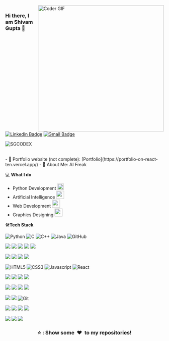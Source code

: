 
<img align="right" src="https://media.giphy.com/media/v1.Y2lkPTc5MGI3NjExd3RldjFzcHl4Y3Jpajdsc3phNmp6MWZnOTFxazE3azR2NnRrbXhkaCZlcD12MV9pbnRlcm5hbF9naWZfYnlfaWQmY3Q9Zw/6ib6KPmkeAjDTxMxij/giphy.gif" alt="Coder GIF" width="400" height="400">

### Hi there, I am Shivam Gupta 👋

[![Linkedin Badge](https://img.shields.io/badge/-Shivam_Gupta-blue?style=flat-square&logo=Linkedin&logoColor=white&link=https://www.linkedin.com/in/shivam-gupta-055921248/)](https://www.linkedin.com/in/shivam-gupta-055921248/)
[![Gmail Badge](https://img.shields.io/badge/-shivampilot2004@gmail.com-c14438?style=flat-square&logo=Gmail&logoColor=white&link=mailto:shivampilot2004@gmail.com)](mailto:shivampilot2004@gmail.com)
<br>

<p align="left"> <img src="https://komarev.com/ghpvc/?username=SGCODEX&color=green" alt="SGCODEX" /> </p>
</br>
- 🎯 Portfolio website (not complete): [Portfolio](https://portfolio-on-react-ten.vercel.app/)
- 🤖 About Me: AI Freak

💻 **What I do**
- Python Development <img src="https://media.giphy.com/media/v1.Y2lkPTc5MGI3NjExYWIycHduczM0Nmp6emp1cGw4eGF3MzlwYzh2M3RnbGc4aW91OHo0OCZlcD12MV9pbnRlcm5hbF9naWZfYnlfaWQmY3Q9cw/LMt9638dO8dftAjtco/giphy.gif" width="20">
- Artificial Intelligence <img src ="https://media.giphy.com/media/v1.Y2lkPTc5MGI3NjExNHU1aGV4b3VpNXBwMHd1NTRrMTdvNXdhZWx4ZmRucTR5NjZvbHZidCZlcD12MV9pbnRlcm5hbF9naWZfYnlfaWQmY3Q9cw/9yRMxLuRqyQ0x3jJXD/giphy.gif" width ="25">
- Web Development <img src="https://media.giphy.com/media/v1.Y2lkPTc5MGI3NjExaHhudDlub3FvbDhyN2hkN3IyOXg5Y200NG8ycml2NTUzb3lpYXN1ZCZlcD12MV9pbnRlcm5hbF9naWZfYnlfaWQmY3Q9cw/M4NykXxUE0HAcK7UJ6/giphy.gif" width="25">
- Graphics Designing <img src ="https://media.giphy.com/media/v1.Y2lkPTc5MGI3NjExYzNsb3FtOHJuOG56MjZoeHA2YjlkbjhoZTZsc3llOWdmNzlhcDZ2eiZlcD12MV9pbnRlcm5hbF9naWZfYnlfaWQmY3Q9cw/LpjslIegp8lyHjfOoO/giphy.gif" width ="25">

🛠**Tech Stack**

![Python](https://img.shields.io/badge/Python-FFD43B?style=for-the-badge&logo=python&logoColor=blue)
![C](https://img.shields.io/badge/C-00599C?style=for-the-badge&logo=c&logoColor=white)
![C++](https://img.shields.io/badge/C%2B%2B-00599C?style=for-the-badge&logo=c%2B%2B&logoColor=white)
![Java](https://img.shields.io/badge/Java-ED8B00?style=for-the-badge&logo=java&logoColor=white)
![GitHub](https://img.shields.io/badge/GitHub-100000?style=for-the-badge&logo=github&logoColor=white)

<img src="https://img.shields.io/badge/TensorFlow-FF6F00?style=for-the-badge&logo=tensorflow&logoColor=white" /> <img src="https://img.shields.io/badge/PyTorch-EE4C2C?style=for-the-badge&logo=pytorch&logoColor=white" /> <img src="https://img.shields.io/badge/Keras-FF0000?style=for-the-badge&logo=keras&logoColor=white" /> <img src="https://img.shields.io/badge/scikit_learn-F7931E?style=for-the-badge&logo=scikit-learn&logoColor=white" /> <img src="https://img.shields.io/badge/Streamlit-FF4B4B?style=for-the-badge&logo=Streamlit&logoColor=white" /> 

<img src="https://img.shields.io/badge/OpenCV-27338e?style=for-the-badge&logo=OpenCV&logoColor=white" /> <img src="https://img.shields.io/badge/ChatGPT-74aa9c?style=for-the-badge&logo=openai&logoColor=white" /> <img src="https://img.shields.io/badge/Gemini-8E75B2?style=for-the-badge&logo=googlebard&logoColor=fff" /> <img src="https://img.shields.io/badge/Kaggle-20BEFF?style=for-the-badge&logo=Kaggle&logoColor=white" />

![HTML5](https://img.shields.io/badge/HTML5-E34F26?style=for-the-badge&logo=html5&logoColor=white)
![CSS3](https://img.shields.io/badge/CSS3-1572B6?style=for-the-badge&logo=css3&logoColor=white)
![Javascript](https://img.shields.io/badge/JavaScript-323330?style=for-the-badge&logo=javascript&logoColor=F7DF1E)
![React](https://img.shields.io/badge/React-20232A?style=for-the-badge&logo=react&logoColor=61DAFB)

<img src="https://img.shields.io/badge/Figma-F24E1E?style=for-the-badge&logo=figma&logoColor=white" /> <img src="https://img.shields.io/badge/Adobe%20Illustrator-FF9A00?style=for-the-badge&logo=adobe%20illustrator&logoColor=white" /> <img src="https://img.shields.io/badge/Canva-%2300C4CC.svg?&style=for-the-badge&logo=Canva&logoColor=white" /> <img src="https://img.shields.io/badge/Unsplash-000000?style=for-the-badge&logo=Unsplash&logoColor=white" />

<img src="https://img.shields.io/badge/Google_Cloud-4285F4?style=for-the-badge&logo=google-cloud&logoColor=white" /> <img src="https://img.shields.io/badge/IBM%20Cloud-1261FE?style=for-the-badge&logo=IBM%20Cloud&logoColor=white" /> <img src="https://img.shields.io/badge/Vercel-000000?style=for-the-badge&logo=vercel&logoColor=white" /> <img src="https://img.shields.io/badge/Digital_Ocean-0080FF?style=for-the-badge&logo=DigitalOcean&logoColor=white" />

<img src="https://img.shields.io/badge/Docker-2CA5E0?style=for-the-badge&logo=docker&logoColor=white" /> <img src="https://img.shields.io/badge/kubernetes-326ce5.svg?&style=for-the-badge&logo=kubernetes&logoColor=white" /> ![Git](https://img.shields.io/badge/GIT-E44C30?style=for-the-badge&logo=git&logoColor=white)

<img src="https://img.shields.io/badge/Jupyter-F37626.svg?&style=for-the-badge&logo=Jupyter&logoColor=white" /> <img src="https://img.shields.io/badge/conda-342B029.svg?&style=for-the-badge&logo=anaconda&logoColor=white" /> <img src="https://img.shields.io/badge/PyCharm-000000.svg?&style=for-the-badge&logo=PyCharm&logoColor=white" /> <img src="https://img.shields.io/badge/Visual_Studio_Code-0078D4?style=for-the-badge&logo=visual%20studio%20code&logoColor=white" />

<img src="https://img.shields.io/badge/MySQL-005C84?style=for-the-badge&logo=mysql&logoColor=white" /> <img src="https://img.shields.io/badge/Tableau-E97627?style=for-the-badge&logo=Tableau&logoColor=white" /> <img src="https://img.shields.io/badge/Django-092E20?style=for-the-badge&logo=django&logoColor=green" />
















<div align="center">
    <h3 align="center">⭐ : Show some &nbsp;❤️&nbsp; to my repositories!</h3>
</div>

<!--
**SGCODEX/SGCODEX** is a ✨ _special_ ✨ repository because its `README.md` (this file) appears on your GitHub profile.
-->
